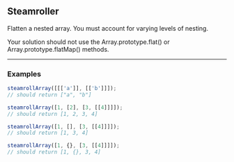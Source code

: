 ## Steamroller

Flatten a nested array. You must account for varying levels of nesting.

Your solution should not use the Array.prototype.flat() or Array.prototype.flatMap() methods.

---

### Examples

```javascript
steamrollArray([[['a']], [['b']]]);
// should return ["a", "b"]
```

```javascript
steamrollArray([1, [2], [3, [[4]]]]);
// should return [1, 2, 3, 4]
```

```javascript
steamrollArray([1, [], [3, [[4]]]]);
// should return [1, 3, 4]
```

```javascript
steamrollArray([1, {}, [3, [[4]]]]);
// should return [1, {}, 3, 4]
```
